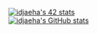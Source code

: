 [![idjaeha's 42 stats](https://badge42.herokuapp.com/api/stats/jayi)](https://github.com/idjaeha)
</br>
[![idjaeha's GitHub stats](https://github-readme-stats.vercel.app/api?username=idjaeha)](https://github.com/idjaeha)
